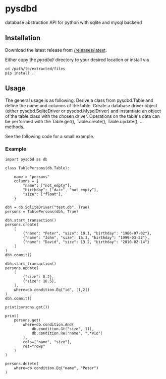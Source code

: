 # pysdbd
database abstraction API for python with sqlite and mysql backend

## Installation
Download the latest release from [/releases/latest](https://github.com/lschw/pysdbd/releases/latest).

Either copy the *pysdbd/* directory to your desired location or install via

    cd /path/to/extracted/files
    pip install .


## Usage
The general usage is as following. Derive a class from pysdbd.Table and define the name and columns of the table. Create a database driver object (either pysdbd.SqliteDriver or pysdbd.MysqlDriver) and instantiate an object of the table class with the chosen driver. Operations on the table's data can be performed with the Table.get(), Table.create(), Table.update(), ... methods.

See the following code for a small example.


### Example

    import pysdbd as db

    class TablePersons(db.Table):

        name = "persons"
        columns = {
            "name": ["not_empty"],
            "birthday": ["date", "not_empty"],
            "size": ["float"],
        }

    dbh = db.SqliteDriver("test.db", True)
    persons = TablePersons(dbh, True)

    dbh.start_transaction()
    persons.create(
        [
            {"name": "Peter", "size": 10.1, "birthday": "1966-07-02"},
            {"name": "John", "size": 16.3, "birthday": "1999-03-22"},
            {"name": "David", "size": 13.2, "birthday": "2010-02-14"}
        ]
    )
    dbh.commit()

    dbh.start_transaction()
    persons.update(
        [
            {"size": 8.2},
            {"size": 10.5},
        ],
        where=db.condition.Eq("id", [1,2])
    )
    dbh.commit()

    print(persons.get())

    print(
        persons.get(
            where=db.condition.And(
                db.condition.Gt("size", 11),
                db.condition.Re("name", ".*vid")
            ),
            cols=["name", "size"],
            ret="rows"
        )
    )

    persons.delete(
        where=db.condition.Eq("name", "Peter")
    )
